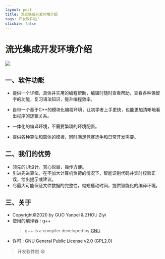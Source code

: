 ```yaml
---
layout: post
title: 流光集成开发环境介绍
tags: 开发软件啦！
stickie: false
---
```


# 流光集成开发环境介绍

![](https://azureadolescence.github.io/_posts/Streamer01.png)

## 一、软件功能

* 提供一个详细，具体并实用的编程帮助，编辑时随时查看帮助，查看各种保留字的功能，复习语法知识，提升编程效率。

* 自带一个基于C++的模块化编程环境，让初学者上手更快，也能更加清晰地看出程序的逻辑关系。

* 一体化的编译环境，不需要繁琐的环境配置。

* 提供各种算法和窗体的模板，同时满足竞赛选手和日常开发需要。

## 二、我们的优势

* 领先的UI设计，赏心悦目，操作方便。
* 引进先进算法，在不加大计算机负荷的情况下，智能识别代码并实时校验正误，给出提示或建议。
* 尽最大可能保证文件数据的完整性，缩短启动时间，提供智能化的编译环境。

## 三、关于

* Copyright©2020 by GUO Yanpei & ZHOU Ziyi
* 使用的编译器 : g++
  >g++ is a compiler developed by [GNU](http://www.gnu.org/)
* 许可 :  GNU General Public License v2.0 (GPL2.0)

> 开发软件啦 :smile:
